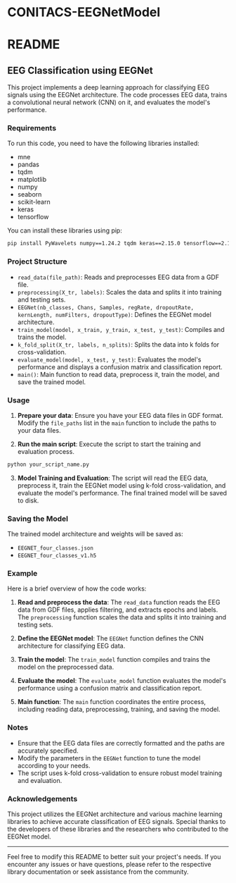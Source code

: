 # CONITACS-EEGNetModel


# README

## EEG Classification using EEGNet

This project implements a deep learning approach for classifying EEG signals using the EEGNet architecture. The code processes EEG data, trains a convolutional neural network (CNN) on it, and evaluates the model's performance.

### Requirements

To run this code, you need to have the following libraries installed:

- mne
- pandas
- tqdm
- matplotlib
- numpy
- seaborn
- scikit-learn
- keras
- tensorflow

You can install these libraries using pip:

```bash
pip install PyWavelets numpy==1.24.2 tqdm keras==2.15.0 tensorflow==2.15.0 scikit-learn==1.2.2 mne==1.4.2
```

### Project Structure

- `read_data(file_path)`: Reads and preprocesses EEG data from a GDF file.
- `preprocessing(X_tr, labels)`: Scales the data and splits it into training and testing sets.
- `EEGNet(nb_classes, Chans, Samples, regRate, dropoutRate, kernLength, numFilters, dropoutType)`: Defines the EEGNet model architecture.
- `train_model(model, x_train, y_train, x_test, y_test)`: Compiles and trains the model.
- `k_fold_split(X_tr, labels, n_splits)`: Splits the data into k folds for cross-validation.
- `evaluate_model(model, x_test, y_test)`: Evaluates the model's performance and displays a confusion matrix and classification report.
- `main()`: Main function to read data, preprocess it, train the model, and save the trained model.

### Usage

1. **Prepare your data**: Ensure you have your EEG data files in GDF format. Modify the `file_paths` list in the `main` function to include the paths to your data files.

2. **Run the main script**: Execute the script to start the training and evaluation process.

```bash
python your_script_name.py
```

3. **Model Training and Evaluation**: The script will read the EEG data, preprocess it, train the EEGNet model using k-fold cross-validation, and evaluate the model's performance. The final trained model will be saved to disk.

### Saving the Model

The trained model architecture and weights will be saved as:

- `EEGNET_four_classes.json`
- `EEGNET_four_classes_v1.h5`

### Example

Here is a brief overview of how the code works:

1. **Read and preprocess the data**: The `read_data` function reads the EEG data from GDF files, applies filtering, and extracts epochs and labels. The `preprocessing` function scales the data and splits it into training and testing sets.

2. **Define the EEGNet model**: The `EEGNet` function defines the CNN architecture for classifying EEG data.

3. **Train the model**: The `train_model` function compiles and trains the model on the preprocessed data.

4. **Evaluate the model**: The `evaluate_model` function evaluates the model's performance using a confusion matrix and classification report.

5. **Main function**: The `main` function coordinates the entire process, including reading data, preprocessing, training, and saving the model.

### Notes

- Ensure that the EEG data files are correctly formatted and the paths are accurately specified.
- Modify the parameters in the `EEGNet` function to tune the model according to your needs.
- The script uses k-fold cross-validation to ensure robust model training and evaluation.

### Acknowledgements

This project utilizes the EEGNet architecture and various machine learning libraries to achieve accurate classification of EEG signals. Special thanks to the developers of these libraries and the researchers who contributed to the EEGNet model.

---

Feel free to modify this README to better suit your project's needs. If you encounter any issues or have questions, please refer to the respective library documentation or seek assistance from the community.
